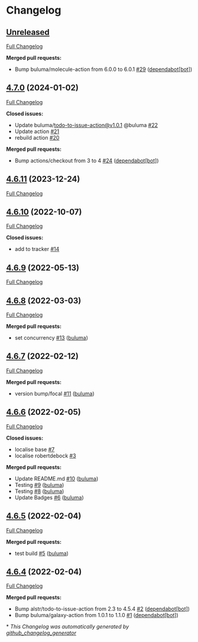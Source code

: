 # Changelog

## [Unreleased](https://github.com/buluma/ansible-role-php/tree/HEAD)

[Full Changelog](https://github.com/buluma/ansible-role-php/compare/4.7.0...HEAD)

**Merged pull requests:**

- Bump buluma/molecule-action from 6.0.0 to 6.0.1 [\#29](https://github.com/buluma/ansible-role-php/pull/29) ([dependabot[bot]](https://github.com/apps/dependabot))

## [4.7.0](https://github.com/buluma/ansible-role-php/tree/4.7.0) (2024-01-02)

[Full Changelog](https://github.com/buluma/ansible-role-php/compare/4.6.11...4.7.0)

**Closed issues:**

- Update buluma/todo-to-issue-action@v1.0.1 @buluma [\#22](https://github.com/buluma/ansible-role-php/issues/22)
- Update action [\#21](https://github.com/buluma/ansible-role-php/issues/21)
- rebuild action [\#20](https://github.com/buluma/ansible-role-php/issues/20)

**Merged pull requests:**

- Bump actions/checkout from 3 to 4 [\#24](https://github.com/buluma/ansible-role-php/pull/24) ([dependabot[bot]](https://github.com/apps/dependabot))

## [4.6.11](https://github.com/buluma/ansible-role-php/tree/4.6.11) (2023-12-24)

[Full Changelog](https://github.com/buluma/ansible-role-php/compare/4.6.10...4.6.11)

## [4.6.10](https://github.com/buluma/ansible-role-php/tree/4.6.10) (2022-10-07)

[Full Changelog](https://github.com/buluma/ansible-role-php/compare/4.6.9...4.6.10)

**Closed issues:**

- add to tracker [\#14](https://github.com/buluma/ansible-role-php/issues/14)

## [4.6.9](https://github.com/buluma/ansible-role-php/tree/4.6.9) (2022-05-13)

[Full Changelog](https://github.com/buluma/ansible-role-php/compare/4.6.8...4.6.9)

## [4.6.8](https://github.com/buluma/ansible-role-php/tree/4.6.8) (2022-03-03)

[Full Changelog](https://github.com/buluma/ansible-role-php/compare/4.6.7...4.6.8)

**Merged pull requests:**

- set concurrency [\#13](https://github.com/buluma/ansible-role-php/pull/13) ([buluma](https://github.com/buluma))

## [4.6.7](https://github.com/buluma/ansible-role-php/tree/4.6.7) (2022-02-12)

[Full Changelog](https://github.com/buluma/ansible-role-php/compare/4.6.6...4.6.7)

**Merged pull requests:**

- version bump/focal [\#11](https://github.com/buluma/ansible-role-php/pull/11) ([buluma](https://github.com/buluma))

## [4.6.6](https://github.com/buluma/ansible-role-php/tree/4.6.6) (2022-02-05)

[Full Changelog](https://github.com/buluma/ansible-role-php/compare/4.6.5...4.6.6)

**Closed issues:**

- localise base [\#7](https://github.com/buluma/ansible-role-php/issues/7)
- localise robertdebock [\#3](https://github.com/buluma/ansible-role-php/issues/3)

**Merged pull requests:**

- Update README.md [\#10](https://github.com/buluma/ansible-role-php/pull/10) ([buluma](https://github.com/buluma))
- Testing [\#9](https://github.com/buluma/ansible-role-php/pull/9) ([buluma](https://github.com/buluma))
- Testing [\#8](https://github.com/buluma/ansible-role-php/pull/8) ([buluma](https://github.com/buluma))
- Update Badges [\#6](https://github.com/buluma/ansible-role-php/pull/6) ([buluma](https://github.com/buluma))

## [4.6.5](https://github.com/buluma/ansible-role-php/tree/4.6.5) (2022-02-04)

[Full Changelog](https://github.com/buluma/ansible-role-php/compare/4.6.4...4.6.5)

**Merged pull requests:**

- test build [\#5](https://github.com/buluma/ansible-role-php/pull/5) ([buluma](https://github.com/buluma))

## [4.6.4](https://github.com/buluma/ansible-role-php/tree/4.6.4) (2022-02-04)

[Full Changelog](https://github.com/buluma/ansible-role-php/compare/7d7d2a32f337f2cabee48d38160edafd8e453a30...4.6.4)

**Merged pull requests:**

- Bump alstr/todo-to-issue-action from 2.3 to 4.5.4 [\#2](https://github.com/buluma/ansible-role-php/pull/2) ([dependabot[bot]](https://github.com/apps/dependabot))
- Bump buluma/galaxy-action from 1.0.1 to 1.1.0 [\#1](https://github.com/buluma/ansible-role-php/pull/1) ([dependabot[bot]](https://github.com/apps/dependabot))



\* *This Changelog was automatically generated by [github_changelog_generator](https://github.com/github-changelog-generator/github-changelog-generator)*

